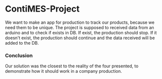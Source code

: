 # ContiMES-Project

We want to make an app for production to track our products, because we need them to be unique. The project is supposed to received data from an arduino and to check if exists in DB. If exist, the production should stop. If it doesn't exist, the production should continue and the data received will be added to the DB. 

### Conclusion

Our solution was the closest to the reality of the four presented, to demonstrate how it should work in a company production.
